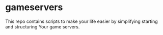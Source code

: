 # gameservers
This repo contains scripts to make your life easier 
by simplifying starting and structuring Your game 
servers.
